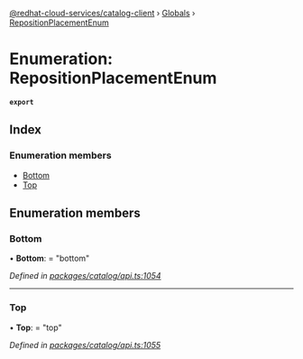 [@redhat-cloud-services/catalog-client](../README.md) › [Globals](../globals.md) › [RepositionPlacementEnum](repositionplacementenum.md)

# Enumeration: RepositionPlacementEnum

**`export`** 

## Index

### Enumeration members

* [Bottom](repositionplacementenum.md#bottom)
* [Top](repositionplacementenum.md#top)

## Enumeration members

###  Bottom

• **Bottom**: = "bottom"

*Defined in [packages/catalog/api.ts:1054](https://github.com/RedHatInsights/javascript-clients/blob/master/packages/catalog/api.ts#L1054)*

___

###  Top

• **Top**: = "top"

*Defined in [packages/catalog/api.ts:1055](https://github.com/RedHatInsights/javascript-clients/blob/master/packages/catalog/api.ts#L1055)*
